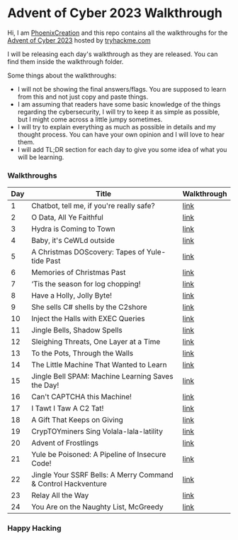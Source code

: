 # Advent of Cyber 2023 Walkthrough

Hi, I am [PhoenixCreation](https://tryhackme.com/p/PhoenixCreation) and this repo contains all the walkthroughs for the [Advent of Cyber 2023](https://tryhackme.com/room/adventofcyber2023) hosted by [tryhackme.com](tryhackme.com)

I will be releasing each day's walkthrough as they are released. You can find them inside the walkthrough folder.

Some things about the walkthroughs:
- I will not be showing the final answers/flags. You are supposed to learn from this and not just copy and paste things.
- I am assuming that readers have some basic knowledge of the things regarding the cybersecurity, I will try to keep it as simple as possible, but I might come across a little jumpy sometimes.
- I will try to explain everything as much as possible in details and my thought process. You can have your own opinion and I will love to hear them.
- I will add TL;DR section for each day to give you some idea of what you will be learning.

### Walkthroughs

| Day | Title | Walkthrough |
|-----|-------|-------------|
|1|Chatbot, tell me, if you're really safe?|[link](walkthrough/Day1.md)|
|2|O Data, All Ye Faithful|[link](walkthrough/Day2.md)|
|3|Hydra is Coming to Town|[link](walkthrough/Day3.md)|
|4|Baby, it's CeWLd outside|[link](walkthrough/Day4.md)|
|5|A Christmas DOScovery: Tapes of Yule-tide Past|[link](walkthrough/Day5.md)|
|6|Memories of Christmas Past|[link](walkthrough/Day6.md)|
|7|‘Tis the season for log chopping!|[link](walkthrough/Day7.md)|
|8|Have a Holly, Jolly Byte!|[link](walkthrough/Day8.md)|
|9|She sells C# shells by the C2shore|[link](walkthrough/Day9.md)|
|10|Inject the Halls with EXEC Queries|[link](walkthrough/Day10.md)|
|11|Jingle Bells, Shadow Spells|[link](walkthrough/Day11.md)|
|12|Sleighing Threats, One Layer at a Time|[link](walkthrough/Day12.md)|
|13|To the Pots, Through the Walls|[link](walkthrough/Day13.md)|
|14|The Little Machine That Wanted to Learn|[link](walkthrough/Day14.md)|
|15|Jingle Bell SPAM: Machine Learning Saves the Day!|[link](walkthrough/Day15.md)|
|16|Can't CAPTCHA this Machine!|[link](walkthrough/Day16.md)|
|17|I Tawt I Taw A C2 Tat!|[link](walkthrough/Day17.md)|
|18|A Gift That Keeps on Giving|[link](walkthrough/Day18.md)|
|19|CrypTOYminers Sing Volala-lala-latility|[link](walkthrough/Day19.md)|
|20|Advent of Frostlings|[link](walkthrough/Day20.md)|
|21|Yule be Poisoned: A Pipeline of Insecure Code!|[link](walkthrough/Day21.md)|
|22|Jingle Your SSRF Bells: A Merry Command & Control Hackventure|[link](walkthrough/Day22.md)|
|23|Relay All the Way|[link](walkthrough/Day23.md)|
|24|You Are on the Naughty List, McGreedy|[link](walkthrough/Day24.md)|


### Happy Hacking